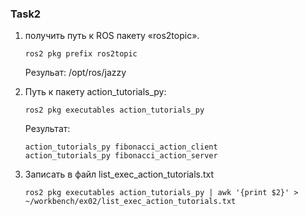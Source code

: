 ### Task2

1. получить путь к ROS пакету «ros2topic».
    ```
    ros2 pkg prefix ros2topic
    ```
    Резульат: /opt/ros/jazzy
    
2. Путь к пакету action_tutorials_py:
    ```
    ros2 pkg executables action_tutorials_py
    ```
    Результат: 
    ```
    action_tutorials_py fibonacci_action_client
    action_tutorials_py fibonacci_action_server
    ```

3. Записать в файл list_exec_action_tutorials.txt
    ```
    ros2 pkg executables action_tutorials_py | awk '{print $2}' > ~/workbench/ex02/list_exec_action_tutorials.txt
    ```
